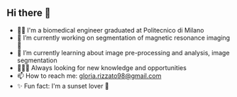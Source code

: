 ## Hi there 👋
- 👨‍🎓 I'm a biomedical engineer graduated at Politecnico di Milano
- 🔭 I’m currently working on segmentation of magnetic resonance imaging 🧠
- 🌱 I’m currently learning about image pre-processing and analysis, image segmentation
- 👩🏻‍💻 Always looking for new knowledge and opportunities
- 📫 How to reach me: gloria.rizzato98@gmail.com
- ✨ Fun fact: I'm a sunset lover 🌅

